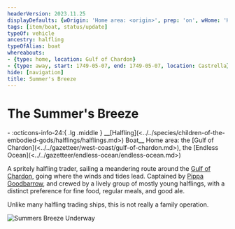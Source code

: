 ```yaml
---
headerVersion: 2023.11.25
displayDefaults: {wOrigin: 'Home area: <origin>', prep: 'on', wHome: 'Home area: <home>'}
tags: [item/boat, status/update]
typeOf: vehicle
ancestry: halfling
typeOfAlias: boat
whereabouts:
- {type: home, location: Gulf of Chardon}
- {type: away, start: 1749-05-07, end: 1749-05-07, location: Castrella}
hide: [navigation]
title: Summer's Breeze
---
```

# The Summer's Breeze
<div class="grid cards ext-narrow-margin ext-one-column" markdown>
- :octicons-info-24:{ .lg .middle } __[Halfling](<../../species/children-of-the-embodied-gods/halflings/halflings.md>) Boat__  
   Home area: the [Gulf of Chardon](<../../gazetteer/west-coast/gulf-of-chardon.md>), the [Endless Ocean](<../../gazetteer/endless-ocean/endless-ocean.md>)  
</div>




A spritely halfling trader, sailing a meandering route around the [Gulf of Chardon](<../../gazetteer/west-coast/gulf-of-chardon.md>), going where the winds and tides lead. Captained by [Pippa Goodbarrow](<../../people/halflings/pippa-goodbarrow.md>), and crewed by a lively group of mostly young halflings, with a distinct preference for fine food, regular meals, and good ale. 

Unlike many halfling trading ships, this is not really a family operation.

![Summers Breeze Underway](../../assets/summers-breeze-underway.png)